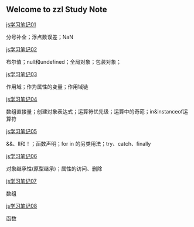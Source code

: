 ## Welcome to zzl Study Note

[js学习笔记01](./js_markdown_01)

分号补全；浮点数误差；NaN

[js学习笔记02](./js_markdown_02)

布尔值；null和undefined；全局对象；包装对象；

[js学习笔记03](./js_markdown_03)

作用域；作为属性的变量；作用域链

[js学习笔记04](./js_markdown_04)

数组直接量；创建对象表达式；运算符优先级；运算中的奇葩；in&instanceof运算符

[js学习笔记05](./js_markdown_05)

&&、ll和！；函数声明；for in 的另类用法；try、catch、finally

[js学习笔记06](./js_markdown_06)

对象继承性(原型继承)；属性的访问、删除

[js学习笔记07](./js_markdown_07)

数组

[js学习笔记08](./js_markdown_08)

函数